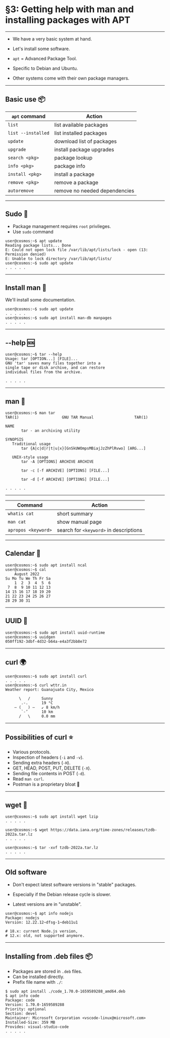 # §3: Getting help with man and installing packages with APT

---

- We have a very basic system at hand.

- Let's install some software.

- `apt` = Advanced Package Tool.

- Specific to Debian and Ubuntu.

- Other systems come with their own package managers.

---

## Basic use 📦

| `apt` command      | Action                        |
|--------------------|-------------------------------|
| `list`             | list available packages       |
| `list --installed` | list installed packages       |
| `update`           | download list of packages     |
| `upgrade`          | install package upgrades      |
| `search <pkg>`     | package lookup                |
| `info <pkg>`       | package info                  |
| `install <pkg>`    | install a package             |
| `remove <pkg>`     | remove a package              |
| `autoremove`       | remove no needed dependencies |

---

## Sudo 🦸

- Package management requires `root` privileges.
- Use `sudo` command

```
user@cosmos:~$ apt update
Reading package lists... Done
E: Could not open lock file /var/lib/apt/lists/lock - open (13: Permission denied)
E: Unable to lock directory /var/lib/apt/lists/
user@cosmos:~$ sudo apt update
. . . . .
```

---

## Install man 📖

We'll install some documentation.

```
user@cosmos:~$ sudo apt update
. . . . .
user@cosmos:~$ sudo apt install man-db manpages
. . . . .
```

---

## --help 🆘

```
user@cosmos:~$ tar --help
Usage: tar [OPTION...] [FILE]...
GNU 'tar' saves many files together into a
single tape or disk archive, and can restore
individual files from the archive.

. . . . .
```

---

## man 📖

```
user@cosmos:~$ man tar
TAR(1)                   GNU TAR Manual                  TAR(1)

NAME
       tar - an archiving utility

SYNOPSIS
   Traditional usage
       tar {A|c|d|r|t|u|x}[GnSkUWOmpsMBiajJzZhPlRvwo] [ARG...]

   UNIX-style usage
       tar -A [OPTIONS] ARCHIVE ARCHIVE

       tar -c [-f ARCHIVE] [OPTIONS] [FILE...]

       tar -d [-f ARCHIVE] [OPTIONS] [FILE...]

. . . . .
```

---

| Command             | Action                                 |
|---------------------|----------------------------------------|
| `whatis cat`        | short summary                          |
| `man cat`           | show manual page                       |
| `apropos <keyword>` | search for `<keyword>` in descriptions |

---

## Calendar 📆

```
user@cosmos:~$ sudo apt install ncal
user@cosmos:~$ cal
    August 2022       
Su Mo Tu We Th Fr Sa  
    1  2  3  4  5  6  
 7  8  9 10 11 12 13  
14 15 16 17 18 19 20  
21 22 23 24 25 26 27  
28 29 30 31
```

---

## UUID 🤖

```
user@cosmos:~$ sudo apt install uuid-runtime
user@cosmos:~$ uuidgen 
050ff192-3dbf-4d32-b64a-e4a3f2bb8e72
```

---

## curl 🌍

```
user@cosmos:~$ sudo apt install curl
. . . . .
user@cosmos:~$ curl wttr.in
Weather report: Guanajuato City, Mexico

      \   /     Sunny
       .-.      19 °C          
    ― (   ) ―   ↙ 8 km/h       
       `-’      10 km          
      /   \     0.0 mm 
```

---

## Possibilities of curl ⭐

- Various protocols.
- Inspection of headers (`-i` and `-v`).
- Sending extra headers (`-H`).
- GET, HEAD, POST, PUT, DELETE (`-X`).
- Sending file contents in POST (`-d`).
- Read `man curl`.
- Postman is a proprietary bloat 🤮

---

## wget 💾

```
user@cosmos:~$ sudo apt install wget lzip
. . . . .

user@cosmos:~$ wget https://data.iana.org/time-zones/releases/tzdb-2022a.tar.lz
. . . . .

user@cosmos:~$ tar -xvf tzdb-2022a.tar.lz
. . . . .
```

---

## Old software

- Don't expect latest software versions in "stable" packages.

- Especially if the Debian release cycle is slower.

- Latest versions are in "unstable".

```
user@cosmos:~$ apt info nodejs
Package: nodejs
Version: 12.22.12~dfsg-1~deb11u1

# 18.x: current Node.js version,
# 12.x: old, not supported anymore.
```

---

## Installing from .deb files 📦

- Packages are stored in `.deb` files.
- Can be installed directly.
- Prefix file name with `./`:

```
$ sudo apt install ./code_1.70.0-1659589288_amd64.deb
$ apt info code
Package: code
Version: 1.70.0-1659589288
Priority: optional
Section: devel
Maintainer: Microsoft Corporation <vscode-linux@microsoft.com>
Installed-Size: 359 MB
Provides: visual-studio-code
. . . . .
```
